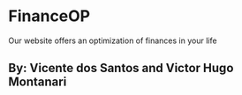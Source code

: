 # FinanceOP
Our website offers an optimization of finances in your life

## By: Vicente dos Santos and Victor Hugo Montanari
